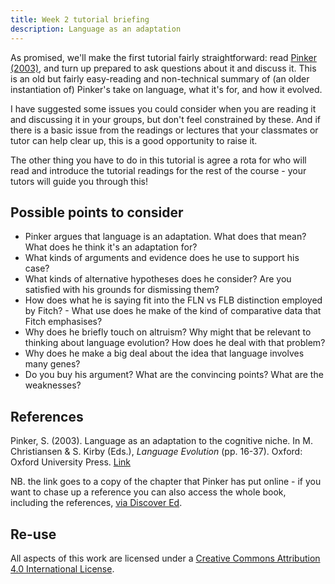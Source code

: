 ```yaml
---
title: Week 2 tutorial briefing
description: Language as an adaptation
---
```


As promised, we'll make the first tutorial fairly straightforward: read [Pinker (2003)](https://stevenpinker.com/files/pinker/files/language_evolution.pdf), and turn up prepared to ask questions about it and discuss it. This is an old but fairly easy-reading and non-technical summary of (an older instantiation of) Pinker's take on language, what it's for, and how it evolved.

I have suggested some issues you could consider when you are reading it and discussing it in your groups, but don't feel constrained by these. And if there is a basic issue from the readings or lectures that your classmates or tutor can help clear up, this is a good opportunity to raise it.

The other thing you have to do in this tutorial is agree a rota for who will read and introduce the tutorial readings for the rest of the course - your tutors will guide you through this!

## Possible points to consider

- Pinker argues that language is an adaptation. What does that mean? What does he think it's an adaptation for?
- What kinds of arguments and evidence does he use to support his case?
- What kinds of alternative hypotheses does he consider? Are you satisfied with his grounds for dismissing them?
- How does what he is saying fit into the FLN vs FLB distinction employed by Fitch? - What use does he make of the kind of comparative data that Fitch emphasises?
- Why does he briefly touch on altruism? Why might that be relevant to thinking about language evolution? How does he deal with that problem?
- Why does he make a big deal about the idea that language involves many genes?
- Do you buy his argument? What are the convincing points? What are the weaknesses?


## References

Pinker, S. (2003). Language as an adaptation to the cognitive niche. In M. Christiansen & S. Kirby (Eds.), *Language Evolution* (pp. 16-37). Oxford: Oxford University Press. [Link](https://stevenpinker.com/files/pinker/files/language_evolution.pdf)

NB. the link goes to a copy of the chapter that Pinker has put online - if you want to chase up a reference you can also access the whole book, including the references, [via Discover Ed](https://discovered.ed.ac.uk/permalink/44UOE_INST/1viuo5v/cdi_proquest_miscellaneous_37697167).

## Re-use

All aspects of this work are licensed under a [Creative Commons Attribution 4.0 International License](http://creativecommons.org/licenses/by/4.0/).
